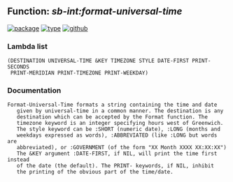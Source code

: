 ## Function: ***sb-int:format-universal-time***
[![package](https://img.shields.io/badge/Package-SB--INT-5f9ea0.svg?style=social&colorA=999999)](../) [![type](https://img.shields.io/badge/Type-Function-5f9ea0.svg?style=social&colorA=999999)](../#function) [![github](https://img.shields.io/badge/GitHub-View_the_source-5f9ea0.svg?style=social&colorA=999999&logo=github)](https://github.com/sbcl/sbcl/blob/master/src/code/format-time.lisp/) 
### Lambda list
```
(DESTINATION UNIVERSAL-TIME &KEY TIMEZONE STYLE DATE-FIRST PRINT-SECONDS
 PRINT-MERIDIAN PRINT-TIMEZONE PRINT-WEEKDAY)
```
### Documentation
```
Format-Universal-Time formats a string containing the time and date
   given by universal-time in a common manner. The destination is any
   destination which can be accepted by the Format function. The
   timezone keyword is an integer specifying hours west of Greenwich.
   The style keyword can be :SHORT (numeric date), :LONG (months and
   weekdays expressed as words), :ABBREVIATED (like :LONG but words are
   abbreviated), or :GOVERNMENT (of the form "XX Month XXXX XX:XX:XX")
   The &KEY argument :DATE-FIRST, if NIL, will print the time first instead
   of the date (the default). The PRINT- keywords, if NIL, inhibit
   the printing of the obvious part of the time/date.
```
